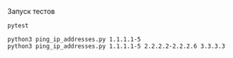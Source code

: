 Запуск тестов
``` shell
pytest
```

```shell 
python3 ping_ip_addresses.py 1.1.1.1-5 
python3 ping_ip_addresses.py 1.1.1.1-5 2.2.2.2-2.2.2.6 3.3.3.3
```